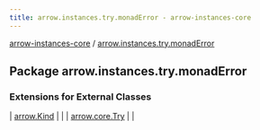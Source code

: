 ```yaml
---
title: arrow.instances.try.monadError - arrow-instances-core
---
```


[arrow-instances-core](../index.html) / [arrow.instances.try.monadError](./index.html)

## Package arrow.instances.try.monadError

### Extensions for External Classes

| [arrow.Kind](arrow.-kind/index.html) |  |
| [arrow.core.Try](arrow.core.-try/index.html) |  |

